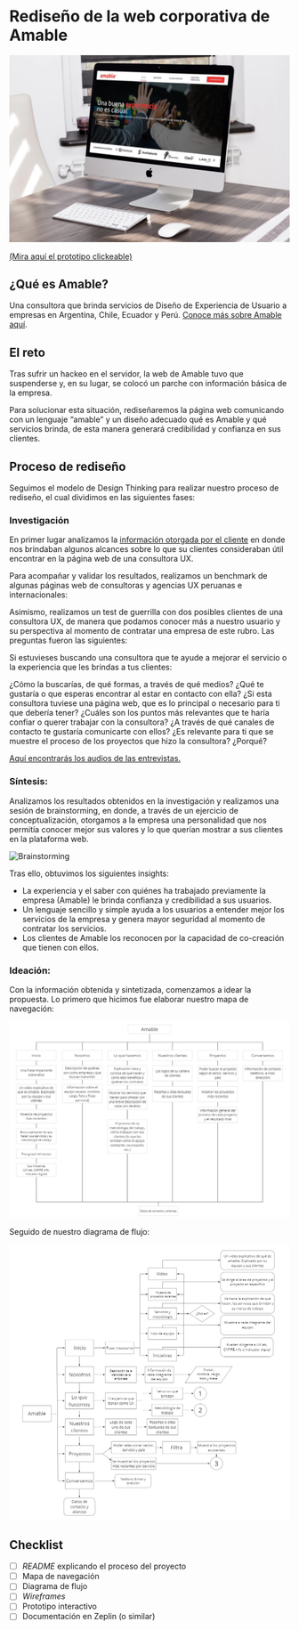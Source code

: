 # Rediseño de la web corporativa de Amable
![](img/foodmap-amable.jpg)

[(Mira aquí el prototipo clickeable)](https://www.figma.com/proto/Jr3zLTCK0QSxXIfGsl0ne1dG/Web-Amable?node-id=0%3A1&scaling=min-zoom) 


## ¿Qué es Amable?
Una consultora que brinda servicios de Diseño de Experiencia de Usuario a empresas en Argentina, Chile, Ecuador y Perú. [Conoce más sobre Amable aquí](documentos/presentacion_amable.pdf).

## El reto
Tras sufrir un hackeo en el servidor, la web de Amable tuvo que suspenderse y, en su lugar, se colocó un parche con información básica de la empresa. 

Para solucionar esta situación, rediseñaremos la página web comunicando con un lenguaje “amable” y un diseño adecuado qué es Amable y qué servicios brinda, de esta manera generará credibilidad y confianza en sus clientes.

## Proceso de rediseño
Seguimos el modelo de Design Thinking para realizar nuestro proceso de rediseño, el cual dividimos en las siguientes fases:

### Investigación

En primer lugar analizamos la [información otorgada por el cliente](documentos/research_web_amable.pdf) en donde nos brindaban algunos alcances sobre lo que su clientes consideraban útil encontrar en la página web de una consultora UX.

Para acompañar y validar los resultados, realizamos un benchmark de algunas páginas web de consultoras y agencias UX peruanas e internacionales:


Asimismo, realizamos un test de guerrilla con dos posibles clientes de una consultora UX, de manera que podamos conocer más a nuestro usuario y su perspectiva al momento de contratar una empresa de este rubro. Las preguntas fueron las siguientes:

Si estuvieses buscando una consultora que te ayude a mejorar el servicio o la experiencia que les brindas a tus clientes:

¿Cómo la buscarías, de qué formas, a través de qué medios?
¿Qué te gustaría o que esperas encontrar al estar en contacto con ella?
¿Si esta consultora tuviese una página web, que es lo principal o necesario para ti que debería tener?
¿Cuáles son los puntos más relevantes que te haría confiar o querer trabajar con la consultora?
¿A través de qué canales de contacto te gustaría comunicarte con ellos?
¿Es relevante para ti que se muestre el proceso de los proyectos que hizo la consultora? ¿Porqué?

[Aquí encontrarás los audios de las entrevistas.](https://drive.google.com/open?id=1fbG0y_sX9dFfkdf5rFoXX15XgPAB8o9T0wujBNVCN4o)


### Síntesis:

Analizamos los resultados obtenidos en la investigación y realizamos una sesión de brainstorming, en donde, a través de un ejercicio de conceptualización, otorgamos a la empresa una personalidad que nos permitía conocer mejor sus valores y lo que querían mostrar a sus clientes en la plataforma web.

![Brainstorming](img/brainstorming.jpg)

Tras ello, obtuvimos los siguientes insights:

* La experiencia y el saber con quiénes ha trabajado previamente la empresa (Amable) le brinda confianza y credibilidad a sus usuarios.
* Un lenguaje sencillo y simple ayuda a los usuarios a entender mejor los servicios de la empresa y genera mayor seguridad al momento de contratar los servicios.
* Los clientes de Amable los reconocen por la capacidad de co-creación que tienen con ellos.

### Ideación:

Con la información obtenida y sintetizada, comenzamos a idear la propuesta. Lo primero que hicimos fue elaborar nuestro mapa de navegación:

![Mapa de navegación](img/navigation-map.jpg)

Seguido de nuestro diagrama de flujo:

![Diagrama de Flujo](img/user-flow.jpg)

## Checklist
- [ ] _README_ explicando el proceso del proyecto
- [ ] Mapa de navegación
- [ ] Diagrama de flujo
- [ ] _Wireframes_
- [ ] Prototipo interactivo
- [ ] Documentación en Zeplin (o similar)
